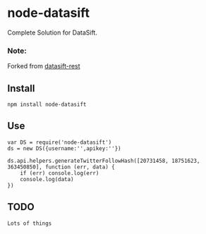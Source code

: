 # node-datasift

Complete Solution for DataSift.

### Note:

Forked from [datasift-rest](https://github.com/timisbusy/node-datasift-rest)


## Install

    npm install node-datasift

## Use

    var DS = require('node-datasift')
    ds = new DS({username:'',apikey:''})

    ds.api.helpers.generateTwitterFollowHash([20731458, 18751623, 363450850], function (err, data) {
        if (err) console.log(err)
        console.log(data)
    })

## TODO

    Lots of things